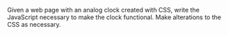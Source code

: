 Given a web page with an analog clock created with CSS, write the JavaScript necessary to make the clock functional. Make alterations to the CSS as necessary.
